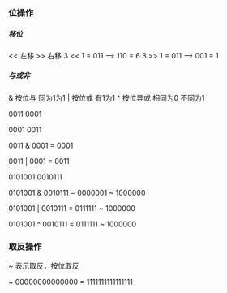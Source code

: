 ### 位操作

##### 移位

<< 左移		>> 右移
3 << 1 = 011 --> 110 = 6
3 >> 1 = 011 -->  001 = 1

##### 与或非

& 按位与	同为1为1
|	按位或	有1为1
^	按位异或 相同为0 不同为1

0011 0001

0001 0011

0011 & 0001 = 0001

0011 | 0001 = 0011

0101001 0010111

0101001 & 0010111 = 0000001	~	1000000

0101001 | 0010111  = 0111111	~	1000000

0101001 ^ 0010111 = 0111111	~	1000000

### 取反操作

~ 表示取反，按位取反

~ 00000000000000
= 1111111111111111